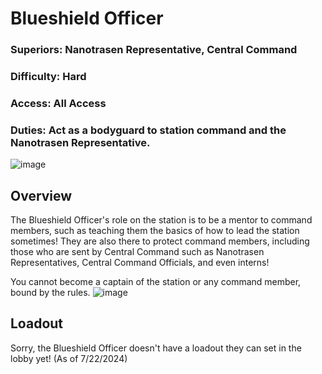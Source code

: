 # Blueshield Officer
### Superiors: Nanotrasen Representative, Central Command
### Difficulty: Hard
### Access: All Access
### Duties: Act as a bodyguard to station command and the Nanotrasen Representative.
![image](https://github.com/user-attachments/assets/9a339dd1-28a5-4ab5-92e4-b5bc50348d6d)
## Overview
The Blueshield Officer's role on the station is to be a mentor to command members, such as teaching them the basics of how to lead the station sometimes! They are also there to protect command members, including those who are sent by Central Command such as Nanotrasen Representatives, Central Command Officials, and even interns!

You cannot become a captain of the station or any command member, bound by the rules. ![image](https://github.com/user-attachments/assets/5fe30e1d-0791-4ecf-83da-13c222254d85)

## Loadout
Sorry, the Blueshield Officer doesn't have a loadout they can set in the lobby yet! (As of 7/22/2024)
